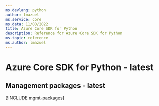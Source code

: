 ```yaml
---
ms.devlang: python
author: lmazuel
ms.service: core
ms.data: 11/08/2022
title: Azure Core SDK for Python
description: Reference for Azure Core SDK for Python
ms.topic: reference
ms.author: lmazuel
---
```

# Azure Core SDK for Python - latest

## Management packages - latest
[!INCLUDE [mgmt-packages](core-mgmt-index.md)]
